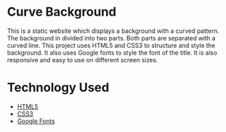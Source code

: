 # Curve Background

This is a static website which displays a background with a curved pattern. The background in divided into two parts. Both parts are separated with a curved line. This project uses HTML5 and CSS3 to structure and style the background. It also uses Google fonts to style the font of the title. It is also responsive and easy to use on different screen sizes.

# Technology Used

- [HTML5](https://developer.mozilla.org/en-US/docs/Web/HTML)
- [CSS3](https://developer.mozilla.org/en-US/docs/Web/CSS)
- [Google Fonts](https://fonts.google.com/)
